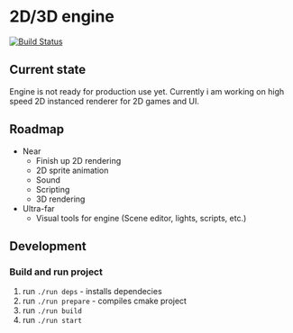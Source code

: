 # 2D/3D engine

[![Build Status](https://travis-ci.org/yanlipnican/cpp-game-engine.svg?branch=master)](https://travis-ci.org/yanlipnican/cpp-game-engine)

## Current state

Engine is not ready for production use yet. Currently i am working on high speed 2D instanced renderer for 2D games and UI.

## Roadmap
* Near
  * Finish up 2D rendering
  * 2D sprite animation
  * Sound
  * Scripting
  * 3D rendering
* Ultra-far
  * Visual tools for engine (Scene editor, lights, scripts, etc.)

## Development

### Build and run project
1. run ```./run deps``` - installs dependecies
2. run ```./run prepare``` - compiles cmake project
3. run ```./run build```
4. run ```./run start```
